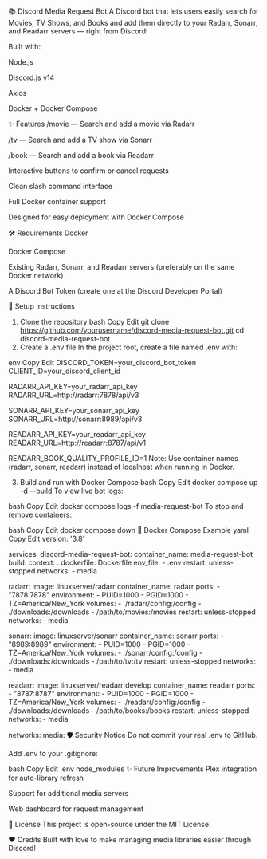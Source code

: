 📚 Discord Media Request Bot
A Discord bot that lets users easily search for Movies, TV Shows, and Books and add them directly to your Radarr, Sonarr, and Readarr servers — right from Discord!

Built with:

Node.js

Discord.js v14

Axios

Docker + Docker Compose

✨ Features
/movie <name> — Search and add a movie via Radarr

/tv <name> — Search and add a TV show via Sonarr

/book <name> — Search and add a book via Readarr

Interactive buttons to confirm or cancel requests

Clean slash command interface

Full Docker container support

Designed for easy deployment with Docker Compose

🛠 Requirements
Docker

Docker Compose

Existing Radarr, Sonarr, and Readarr servers (preferably on the same Docker network)

A Discord Bot Token (create one at the Discord Developer Portal)

📂 Setup Instructions
1. Clone the repository
bash
Copy
Edit
git clone https://github.com/yourusername/discord-media-request-bot.git
cd discord-media-request-bot
2. Create a .env file
In the project root, create a file named .env with:

env
Copy
Edit
DISCORD_TOKEN=your_discord_bot_token
CLIENT_ID=your_discord_client_id

RADARR_API_KEY=your_radarr_api_key
RADARR_URL=http://radarr:7878/api/v3

SONARR_API_KEY=your_sonarr_api_key
SONARR_URL=http://sonarr:8989/api/v3

READARR_API_KEY=your_readarr_api_key
READARR_URL=http://readarr:8787/api/v1

READARR_BOOK_QUALITY_PROFILE_ID=1
Note: Use container names (radarr, sonarr, readarr) instead of localhost when running in Docker.

3. Build and run with Docker Compose
bash
Copy
Edit
docker compose up -d --build
To view live bot logs:

bash
Copy
Edit
docker compose logs -f media-request-bot
To stop and remove containers:

bash
Copy
Edit
docker compose down
🐳 Docker Compose Example
yaml
Copy
Edit
version: '3.8'

services:
  discord-media-request-bot:
    container_name: media-request-bot
    build:
      context: .
      dockerfile: Dockerfile
    env_file:
      - .env
    restart: unless-stopped
    networks:
      - media

  radarr:
    image: linuxserver/radarr
    container_name: radarr
    ports:
      - "7878:7878"
    environment:
      - PUID=1000
      - PGID=1000
      - TZ=America/New_York
    volumes:
      - ./radarr/config:/config
      - ./downloads:/downloads
      - /path/to/movies:/movies
    restart: unless-stopped
    networks:
      - media

  sonarr:
    image: linuxserver/sonarr
    container_name: sonarr
    ports:
      - "8989:8989"
    environment:
      - PUID=1000
      - PGID=1000
      - TZ=America/New_York
    volumes:
      - ./sonarr/config:/config
      - ./downloads:/downloads
      - /path/to/tv:/tv
    restart: unless-stopped
    networks:
      - media

  readarr:
    image: linuxserver/readarr:develop
    container_name: readarr
    ports:
      - "8787:8787"
    environment:
      - PUID=1000
      - PGID=1000
      - TZ=America/New_York
    volumes:
      - ./readarr/config:/config
      - ./downloads:/downloads
      - /path/to/books:/books
    restart: unless-stopped
    networks:
      - media

networks:
  media:
🛡️ Security Notice
Do not commit your real .env to GitHub.

Add .env to your .gitignore:

bash
Copy
Edit
.env
node_modules
✨ Future Improvements
Plex integration for auto-library refresh

Support for additional media servers

Web dashboard for request management

📜 License
This project is open-source under the MIT License.

❤️ Credits
Built with love to make managing media libraries easier through Discord!